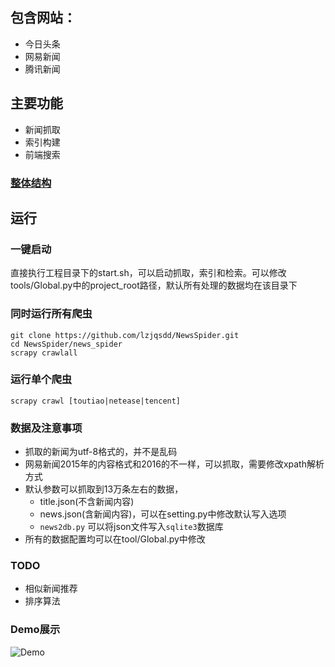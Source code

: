 ## 包含网站：
- 今日头条
- 网易新闻
- 腾讯新闻

## 主要功能
  - 新闻抓取
  - 索引构建
  - 前端搜索

### [整体结构](https://github.com/lzjqsdd/NewsSpider/blob/master/Frame.md)

## 运行

### 一键启动
  直接执行工程目录下的start.sh，可以启动抓取，索引和检索。可以修改tools/Global.py中的project_root路径，默认所有处理的数据均在该目录下

### 同时运行所有爬虫
```shell
git clone https://github.com/lzjqsdd/NewsSpider.git
cd NewsSpider/news_spider
scrapy crawlall
```

### 运行单个爬虫
```shell
scrapy crawl [toutiao|netease|tencent]
```

### 数据及注意事项
  - 抓取的新闻为utf-8格式的，并不是乱码
  - 网易新闻2015年的内容格式和2016的不一样，可以抓取，需要修改xpath解析方式
  - 默认参数可以抓取到13万条左右的数据，
   	- title.json(不含新闻内容)
   	- news.json(含新闻内容)，可以在setting.py中修改默认写入选项
   	- `news2db.py` 可以将json文件写入`sqlite3`数据库
  - 所有的数据配置均可以在tool/Global.py中修改

### TODO
  - 相似新闻推荐
  - 排序算法

### Demo展示
![Demo](https://github.com/lzjqsdd/NewsSpider/blob/master/data/show.png)
